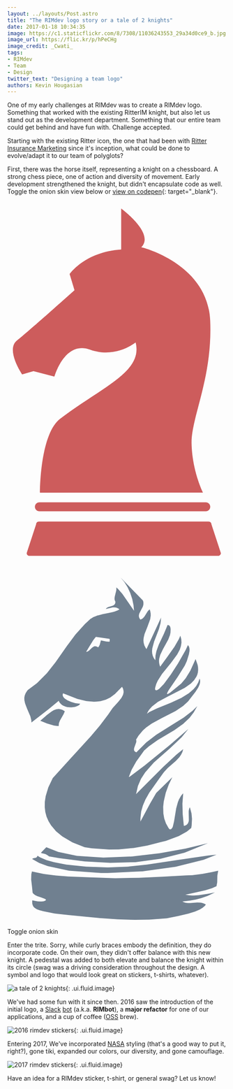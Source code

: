 ```yaml
---
layout: ../layouts/Post.astro
title: "The RIMdev logo story or a tale of 2 knights"
date: 2017-01-18 10:34:35
image: https://c1.staticflickr.com/8/7308/11036243553_29a34d0ce9_b.jpg
image_url: https://flic.kr/p/hPeCHg
image_credit: _Cwati_
tags:
- RIMdev
- Team
- Design
twitter_text: "Designing a team logo"
authors: Kevin Hougasian
---
```

One of my early challenges at RIMdev was to create a RIMdev logo. Something that worked with the existing RitterIM knight, but also let us stand out as the development department. Something that our entire team could get behind and have fun with. Challenge accepted.

Starting with the existing Ritter icon, the one that had been with [Ritter Insurance Marketing](https://ritterim.com) since it's inception, what could be done to evolve/adapt it to our team of polyglots?

First, there was the horse itself, representing a knight on a chessboard. A strong chess piece, one of action and diversity of movement. Early development strengthened the knight, but didn't encapsulate code as well. Toggle the onion skin view below or [view on codepen](http://codepen.io/hougasian/pen/rjMbXo){: target="_blank"}.

<div class="svg-container">
  <div class="svg-1">
    <svg version="1.1" id="Layer_1" xmlns="http://www.w3.org/2000/svg" xmlns:xlink="http://www.w3.org/1999/xlink" x="0px" y="0px" viewBox="0 0 1082.1 1785.3" style="enable-background:new 0 0 1082.1 1785.3;" xml:space="preserve">
      <style type="text/css">
        .st0{fill-rule:evenodd;clip-rule:evenodd;fill:indianred;}
      </style>
      <g>
        <path id="XMLID_56_" class="st0" d="M128.8,835l103.4,26.9c0,0,49.4-178.2,175.1-132.5c125.7,45.7,224.4-35.2,224.4-35.2
          c37.2,144.1-162.8,217-370.9,374.3c-101.1,76.4-100,364-100,364L964,1432c-3.2-4.6-54-110.1-56.7-242.1
          c-2.7-127.4,104-321.3,91.7-603.1S659.7,226.1,659.7,226.1c68.7-67.3-99-189.9-99-189.9v201c-180.1,11.9-253.9,121-253.9,121
          l24,79.3c0,0-226,201.8-283.3,246.9c-57.3,45.1,25.3,167,25.3,167L128.8,835z"/>
        <path id="XMLID_53_" class="st0" d="M999.3,1501.8L999.3,1501.8c0-12.1-9.9-22-22-22H157.8c-12.1,0-22,9.9-22,22l0,0
          c0,12.1,9.9,22,22,22h819.5C989.4,1523.8,999.3,1513.9,999.3,1501.8z"/>
        <path id="XMLID_55_" class="st0" d="M1051.6,1729.2l-46.4-141c0-7.7-6.3-13.9-13.9-13.9H155.6c-7.7,0-13.9,6.3-13.9,13.9l-46.4,141
          c0,7.7,6.3,13.9,13.9,13.9h928.5C1045.4,1743.1,1051.6,1736.8,1051.6,1729.2z"/>
      </g>
    </svg>
  </div>
  <div class="svg-2">
    <svg version="1.1" id="Layer_1" xmlns="http://www.w3.org/2000/svg" xmlns:xlink="http://www.w3.org/1999/xlink" x="0px" y="0px" viewBox="0 0 1082.1 1785.3" style="enable-background:new 0 0 1082.1 1785.3;" xml:space="preserve">
      <style type="text/css">
      	.st3{fill-rule:evenodd;clip-rule:evenodd;fill:slategrey;}
      </style>
      <g>
      	<path class="st3" d="M204.6,709l-85.9,66.4l-0.4-10l-4.8-20l-16.8-39.2l-9.3-24.6l-3.3-14.8l-0.4-9.9l0.2-5.1l2.1-10l4.2-10.2
      		l6.3-10.1l4.1-5.3l45.3-33.6l48.8-49l42.8-54.4l56.1-79.7l41.6-55.8l46.6-51.5l24.8-23.5l1-0.7l1.3-1.3l5.5-3.3l4.2-2.8l1.7-0.8
      		l3.2-1.9l11.6-4.6l5.9-2.6l2-0.5l1.4-0.6l5.5-1.2l19.5-5.1l29.9-6.1l22.1-4.9l7.2-2.1l15.4-5.9l8.1-4.6l-5.8-4.4l-5.8-3l-4.1-1.3
      		l-8.5-1.1l-8.4,0.2l-26,5.9l-8.4,2l1-1.8l2.6-3.1l3.2-2.4l5.2-2.7l19.5-5.6l5.4-2.2l3-2l2.6-2.2l2.2-3l0.9-1.8l1.1-4.1l0.4-5
      		l-2.1-4.2l-1.8-6.3l-0.4-6.4l1.1-8.6l7.6-30.6l0.4-9.4l-0.6-4.8l8.8,7.2l21.1,24.5l57.7,83.1l-2.7-28.2l-6.2-29.6l-9.9-29.6
      		l-13.2-28.5L576,84.8l-18.8-22.1L667.7,176l2.2,7.2l0.4,10.1l-1.1,6.6l-1.9,6.2l-10.3,19.7l-6.9,13.6l-2.1,8.1l-0.3,5.5l1.1,5.5
      		l2.3,5.7l4.3,5.9l6.1-2.6l3.7-2.2l3.2-2.6l6.7-7.9l16.2-25.5l2.8-3.5l6.7-6.1l2.4,6.1l2.6,12.3l0.4,12l-2.8,18.2l-13.1,36.3
      		L675.7,341l-4.3,18.2l-1.1,12.2l1.1,12.5l3.2,12.3l6.3,12.5l4.3,6.4l71.9-155.1l-2.6,27.6l-7.8,28.3l-24,62.6l-8.8,32.9l-1.3,12.7
      		l0.7,12l2.8,11.6l5,11.2l7.7,10.5l0.9-22.8l4.6-22.2l11.7-31.9l25-52.6l15.8-37.7l1.7-5.4l3.7,0.2l3.2,0.9l2.6,1.8l1.1,1.1l2.5,4.1
      		l1.3,3.5l1.3,7.8l-0.8,17.5l-2.4,11.8l-8.4,22.2l-26,47.3L753,443.3l-5.2,19.1l-0.9,9.7l0.5,9.6l1.9,9.8l3.4,9.9l35.2-48.4l35-49.5
      		l21.7-37.5l7.4-17.3l4.7,17.7l0.9,17.1l-2.8,16.9l-5.4,16.5l-12.9,24.5l-29.6,40.1l-45.3,55.8l-20.8,32.7l-7.6,16.6l-4.8,16.9
      		l-1.3,8.5l1.8,3.3l2.6,1.8l3.3,0.4l3.6-1.2l9.3-5.8l23.3-24.5l34.5-46.7l34.8-53.7l37.7-65.9l10.2-21.9l0.9-2.9l4.1,5.3l2.6,6.2
      		l1.5,9l-0.3,9.4l-2.8,15.1l-10.2,33.7l-9.9,21.9L839.9,550l-45.1,66.3l-6,10.6l-2.4,6.9l0.4,1.7l1.8,0.4l2.8-0.8l10.1-5.9
      		l54.6-44.9l22.2-25.9l23.1-37.9l25.7-56.8l9.9,28.5l2.2,13l0.4,12l-1.1,11.4l-2.7,10.7l-4,10l-11.8,18.2l-16,16.4l-30.5,21.3
      		l-85,43.6l-46.9,25.6l-28.9,22.2l-14.8,17l-5.8,9.2l-4.6,9.9l11-7.9l38.2-18.6l68.9-27.6l51.1-23.7l37.3-23.1l23.4-20.5l13-15.6
      		l9.7-17.2l6.9-18.5l2.2,7.7l0.4,5.3l-0.9,8.3l-2.2,8.3l-6.2,13.8l-14.1,21.9L890,672.2l-24.6,22.6l-36.7,24.5l-69.5,35.5
      		l-48.3,26.1l-26.7,18.8l-16.4,14.5l-21.6,25.6l-12.3,20.1l1.1,3.8l0.2,4.1l-0.4,4.2l-9.5,27l-1.1,4.1l-0.5,6l0.6,3.5l0.7,1.8l2.4,3
      		l3.4,2.7l2.2,1.1l2.6,0.9l48.3-48.2l49.7-38.3l78.8-49.3l56.1-35.1l43.2-33.1l23.8-23L918,725.7l-20.5,26.6l-31.2,29.6l-43.6,31.1
      		l-82.3,49.3l-43.1,30.5l-23.8,21l-38.6,53.7l-23.1,41l-13.3,34.4l0.6,0.5l5.2-2.6l71-53.3L797,888.9l94.6-81.7l-33,40.8l-57.9,54.6
      		l-79.4,70.1l-42.5,48l-20.6,32l-15.2,35.5l-9.1,39.4l42.7-42.9l91.5-91.1l64.1-59.8l33.9-27.4l-4.1,14.6l-6.5,13.2l-8.4,11.9
      		l-17.3,18.2l-40.1,35.4l-19.2,20.6l-29.5,40.7l-41.7,59.4l-19.4,34.2l-12.3,28.7l-8.5,30l-3.6,32.2v17.1l47.5-88.7l30.2-52.2
      		l79.3-77.1l-17.7,36.6l-14.7,40.1l-9.8,42.3l-2.8,25.6l0.9,33.7l4.3,24.5l8.2,23.7l12.3,22.1l5.2,7.1l3,0.4l2.8-0.1l2.6-1.2
      		l2.2-1.8l3.9-5.4l1.7-3.7l6.3-25.8l10.7-65.3l8.4-30.3l5.6-14l11-18.8l9.5-10.8l-3.9,51.7l1.5,52.1l4.6,48.2l1.1,8.7l7.5-2.4
      		l5.8-3.3l2.4-2l3.7-4.6l1.5-2.4l2.8-8.2l0.8-6l-0.8-37.6l0.1-6.9l1.1-6.5l1.7-6.3l3-5.9l8,30.6l2.4,26.3l-1.7,32.8l-2.1,12.5
      		l-21.6,17.3l-39.7,22.4l-63.4,23.6l-29.5,6.7l-5.7,1.8l-56.8,14.2l-66,11.8l-74,7.1l-47.9,0.6l-85-5.7l-35.4-5.3l-59.8-23.9
      		l-50.1-29.3l-30.8-25.4l-24.4-28.8l-12.5-20.5l-9.7-21.9l-6.2-23.4l-2.8-24.6l0.4-25.8l4.1-27.4l13.1-43.1l21.8-46l93.7-102.8
      		l94.3-103l44-52.4l40.6-53.7l22.2-32l19.5-21.3l8.3-9.1l13.8-17.5l2.6-3.4l7.2-14.2l2.6-11.3l-0.2-7.7l-1.7-8l-1.3-3.9l-4.5-8.3
      		L530,635.4L507,652.5l-22,10.7l-26.6,7.5l-20.5,2.4l-11.2,0.3l-37.5-3.1l-44.3-10.5l-70.1-27.6l-1.3,2.4l-1,5.3l0.7,4.8l2.3,4.8
      		l3.5,4.8l4.7,4.4l12.5,8.1l18.7,8.1l19.9,5.7l17.9,2.4l3,0.2l3-0.2l-1.1,2.1l-3.2,4l-2.1,1.8l-8.4,4.4l-10.4,3.5l-16.2,2.2h-8.6
      		l-13.1-1.3l-8.5-2l-11.8-4.7l-7-4.4L262,683l-5-6.4l-2.2-3.7l-1.4-4L204.6,709z M989.1,1429.4l-154.4,22.3L688,1474.1l-93.9,9.8
      		l-99.3,4.2l-106.5-3.7l-98.2-10.6l-60.4-11.4l-36.9-10.6l-30.2-12.5l-14.3-8.6l-0.8,2.6l-2.6,4l-1.6,1.4l-3.2,1.7l-3.7,0.8
      		l-3.9,0.5l-5.4,1.4l-1.8,0.8l-2.8,2.7l34.3,19.3l42.3,15.8l104.9,22.1l157.3,11.4H495l170.8-8.1l163-22.4l137.9-34.4l63.6-25.4
      		L989.1,1429.4z M167.4,1417.4l17.2,4l5.4,2.2l9.1,5l6.3,4.9l50,8.7l125.8,16.2l125.6,7.2l124.7-3.7l122.3-16.4l119.2-30.2l115-46.3
      		L879,1395.2l-128.5,23l-138.3,16l-139,5.4l-130.6-8.5l-91.9-19.3l-58.7-23l-22.7,22.7l-2.5,3.4l-0.2,0.9v0.5l0.2,0.7L167.4,1417.4z
      		 M255.7,774.3l3.7-9l17.5-30.7l6.1-13.8l-4.3-3.1l-8.7-4.7l-8.5-2.5l-8.4-1.2l-12.1,1.6l-12.1,4.3l-11.4,6.6l-22.3,17l-32.8,28.1
      		l33,13.6l34.3,10.3l17.5,2h6.1l-0.3-2.4l0.7-9.4L255.7,774.3z M436.3,354.6l-3.5,3.9l-10,13.1L405.3,400l-17.1,28.2l4.2-0.4
      		l3.9-1.4l5.2-3.2l15.8-15l4.9-3.7l5.2-2.8l1.8-0.5l4-0.4l4.3,0.6l7.2,3.1l2.5,1.7l4.2-5l3.9-8.4l5.5-20.6l25,5.2l10.8,1.2l4.9-0.2
      		l2.4-0.5l0.4-9l-0.5-2.6l-1-2"/>
      	<polyline class="st3" points="1030,1580.1 1008.3,1589.7 975.5,1600.2 925.7,1611.5 876.5,1622.2 895.2,1624.9 909.6,1625.7
      		919.1,1625.7 943.1,1624.2 989.2,1617.2 1022.3,1610.9 986.1,1628.1 955,1638.8 928.8,1645.5 898.1,1651.1 862.2,1655.5
      		868.6,1658.7 871.9,1659.8 878.7,1661.6 889.5,1662.8 900.8,1662.8 935.2,1660.4 950.2,1660.8 957.2,1661.9 964.3,1663.7
      		971.1,1666.6 977.7,1670.4 972.2,1677.3 961.2,1686.7 947.1,1695 924.5,1704.9 891.7,1715.2 841.5,1727 785.2,1738.1 698.8,1744.6
      		629.6,1745.8 542.7,1743.1 456.1,1737.2 301,1721.8 232.7,1714.5 176.9,1702.9 158.6,1698.3 146.9,1694 143.4,1692.4 134.6,1686.7
      		129.7,1682 126.2,1676.5 122.9,1666.4 122.5,1654.1 123.1,1649.4 135.2,1652.4 149.8,1654.8 162.1,1655.5 167.6,1655.5
      		174.7,1654.9 178.7,1654.2 180.4,1653.9 184.8,1652.2 187.9,1650.5 189.3,1649.1 189.7,1648.5 189.9,1647.8 189.9,1646.4
      		189.7,1645.8 187.1,1643.6 183.8,1641.8 167,1635.6 147.6,1629.2 136.5,1623.7 129.1,1617.9 124.6,1612.4 121.3,1580.4
      		117.4,1547.4 118.2,1521 121.3,1507.8 179.6,1519.9 239.1,1527.8 299.7,1532.5 410.2,1536.9 531.2,1541.1 647.7,1538.7
      		763.8,1533.3 880.7,1527.3 911.1,1525.9 961.2,1519.8 1009.7,1510.5 1038.4,1504.2 1034.2,1528 1033.5,1561.2 	"/>
      </g>
    </svg>
  </div>
</div>

<div class="ui center aligned container">
  <div class="ui teal button onion">Toggle onion skin</div>
</div>

Enter the trite. Sorry, while curly braces embody the definition, they do incorporate code. On their own, they didn't offer balance with this new knight. A pedestal was added to both elevate and balance the knight within its circle (swag was a driving consideration throughout the design. A symbol and logo that would look great on stickers, t-shirts, whatever).

![a tale of 2 knights](/images/rimdev-logo-evolution/shaping-the-knight.svg){: .ui.fluid.image}

We've had some fun with it since then. 2016 saw the introduction of the initial logo, a [Slack](https://slack.com) [bot](https://slack.com/apps/category/At0MQP5BEF-bots) (a.k.a. **RIMbot**), a **major refactor** for one of our applications, and a cup of coffee ([OSS](/open-source/) brew).

![2016 rimdev stickers](/images/rimdev-logo-evolution/2016-rimdev-stickers.svg){: .ui.fluid.image}

Entering 2017, We've incorporated [NASA](https://nasa.gov) styling (that's a good way to put it, right?), gone tiki, expanded our colors, our diversity, and gone camouflage.

![2017 rimdev stickers](/images/rimdev-logo-evolution/2017-rimdev-stickers.svg){: .ui.fluid.image}

Have an idea for a RIMdev sticker, t-shirt, or general swag? Let us know!
